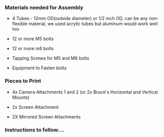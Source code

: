 ### Materials needed for Assembly

- 4 Tubes - 12mm OD(outside diameter) or  1/2 inch OD, can be any non-flexible material, we used acrylic tubes but aluminum would work well too

- 12 or more M5 bolts

- 12 or more m6 bolts  

- Tapping Screws for M5 and M6 bolts

- Equipment to Fasten bolts



### Pieces to Print

- 4x Camera Attachments 1 and 2 (or 2x Bruce's Horizontal and Vertical Mounts)

- 2x Screen Attachment

- 2X Mirrored Screen Attachments

### Instructions to follow....
